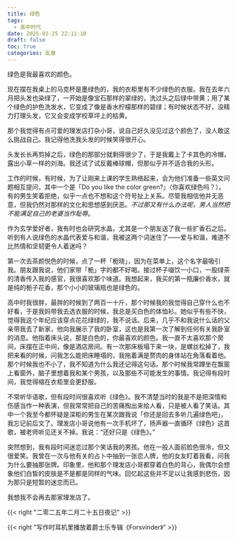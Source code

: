 ```yaml
---
title: 绿色
tags:
  - 高中时代
date: 2025-02-25 22:11:10
draft: false
toc: true
categories: 乱章
---
```


绿色是我最喜欢的颜色。

<!--more-->

现在摆在我桌上的马克杯是墨绿色的，我的衣柜里有不少绿色的衣服。我在去年六月把头发也染绿了，一开始是像宝石那样的翠绿的，洗过头之后绿中带黄；用了某个绿色的护色洗发水，它变成了像是香水柠檬那样的碧绿；有时候状态不好，没精力打理头发，它又会变成学校草坪上的枯黄。

那个我觉得有点可爱的理发店打杂小哥，说自己好久没见过这个颜色了，没人敢这么挑战自己。我记得他洗我头发的时候笑得很开心。

头发长长再剪掉之后，绿色的那部分就剩得很少了，于是我戴上了卡其色的冷帽，露出小草一样的刘海。我还试了试反戴棒球帽，但那似乎并不适合我的头形。

工作的时候，有时候，为了让刚来上课的学生熟络起来，会为他们准备一些英文问题相互提问，其中一个是「Do you like the color green?」（你喜欢绿色吗？）。有的男生笑着拒绝，似乎一点也不想和这个符号扯上关系。尽管我相信他并无恶意，但我仍然对那样的文化和思想感到厌恶。*不过那又有什么办法呢，男人当然把不能满足自己的老婆当作耻辱*。

作为玄学爱好者，我有时也会研究水晶，尤其是一个朋友送了我一些扩香石之后。听到有人说绿色的水晶代表爱与和谐，我被这两个词迷住了——爱与和谐，难道不比热情和坚韧更令人着迷吗？

第一次去茶颜悦色的时候，点了一杯「栀晓」，因为在菜单上，这个名字最吸引我。朋友跟我说，他们家带「栀」字的都不好喝。接过杯子啜饮一小口，一股绿茶的清香传入我的感官，我很喜欢那个味道。我想起来，我买的第一瓶廉价香水，就是纯的栀子花香，那个小小的玻璃瓶也是绿色的。

高中时我很胖，最胖的时候到了两百一十斤，那个时候我的我觉得自己穿什么也不好看，于是我妈带我去选衣服的时候，我总是买白色的体恤衫。她似乎有些不快，觉得我这个年纪应该穿点花花绿绿的，我不说话。后来，几乎不和我说什么话的父亲带我去了新家，他向我展示了我的卧室，这也是我第一次了解到任何有关我卧室的消息。他指着床头说，那是白色的，你最喜欢的颜色。我一直不太喜欢那个房间，床摆在正中间，像是酒店房间。有一次那床板塌下来一块，是螺丝松掉了，我把来看的时候，问我怎么能把床睡塌的，我拖着满是赘肉的身体站在角落看着他。那个时候我也不小了，我不知道为什么我还记得这句话。那个时候我常蹲坐在飘窗上看窗外，脑子里想着我和某个男孩，以及那些不可能发生的事情。我记得有段时间，我觉得缩在衣柜里会更舒服。

不常听华语歌，但有段时间很喜欢听《绿色》。我不清楚当时的我是不是把深情和伤感当作一种表演，但我常常把自己的苦痛掏出来给人看，只是被人看了笑话。其中一个我至今都怀疑是深柜的男生在某次跟我说「你还是回去多听几遍绿色吧」，我忘记前后文了。理发店小哥说他有一次手机坏了，扬声器一直循环《绿色》这首歌，被老师听见还关不掉。我说：“还好只是《绿色》。”

突然想到，我有段时间迷恋过那个笑话我的男孩。他在一般人面前脸色很冷，但又很爱笑。我曾在一次与他有关的占卜中抽到一张恋人牌，他的女友盯着我看，问我为什么要抽那张牌。印象里，他和那个理发店小哥都穿着白色的背心，我偶尔会想象他们白皙的皮肤是不是都是同样的气味。回忆起这些并不足以让我感到悲伤，因为那只是短暂的迷恋而已。

我想我不会再去那家理发店了。

{{< right "二零二五年二月二十五日夜记" >}}

{{< right "写作时耳机里播放着爵士乐专辑《Forsvinder》" >}}
